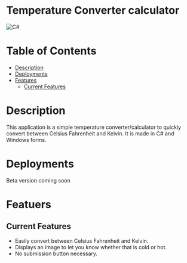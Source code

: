 # Temperature Converter calculator

<img alt="C#" src="https://ziadoua.github.io/m3-Markdown-Badges/badges/CSharp/csharp1.svg"/> 

# Table of Contents
- [Description](#Description)
- [Deployments](#Deployments)
- [Features](#Features)
  - [Current Features](#Current-Features)

 # Description
This application is a simple temperature converter/calculator to quickly convert between Celsius Fahrenheit and Kelvin. It is made in C# and Windows forms.

# Deployments
Beta version coming soon

# Featuers
## Current Features
- Easily convert between Celsius Fahrenheit and Kelvin.
- Displays an image to let you know whether that is cold or hot.
- No submission button necessary.
